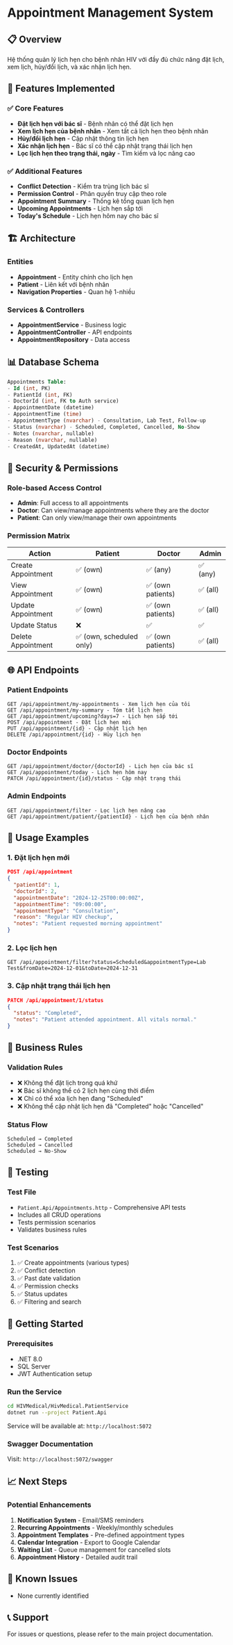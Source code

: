 # Appointment Management System

## 📋 Overview
Hệ thống quản lý lịch hẹn cho bệnh nhân HIV với đầy đủ chức năng đặt lịch, xem lịch, hủy/đổi lịch, và xác nhận lịch hẹn.

## 🚀 Features Implemented

### ✅ Core Features
- **Đặt lịch hẹn với bác sĩ** - Bệnh nhân có thể đặt lịch hẹn
- **Xem lịch hẹn của bệnh nhân** - Xem tất cả lịch hẹn theo bệnh nhân
- **Hủy/đổi lịch hẹn** - Cập nhật thông tin lịch hẹn
- **Xác nhận lịch hẹn** - Bác sĩ có thể cập nhật trạng thái lịch hẹn
- **Lọc lịch hẹn theo trạng thái, ngày** - Tìm kiếm và lọc nâng cao

### ✅ Additional Features
- **Conflict Detection** - Kiểm tra trùng lịch bác sĩ
- **Permission Control** - Phân quyền truy cập theo role
- **Appointment Summary** - Thống kê tổng quan lịch hẹn
- **Upcoming Appointments** - Lịch hẹn sắp tới
- **Today's Schedule** - Lịch hẹn hôm nay cho bác sĩ

## 🏗️ Architecture

### Entities
- **Appointment** - Entity chính cho lịch hẹn
- **Patient** - Liên kết với bệnh nhân
- **Navigation Properties** - Quan hệ 1-nhiều

### Services & Controllers
- **AppointmentService** - Business logic
- **AppointmentController** - API endpoints
- **AppointmentRepository** - Data access

## 📊 Database Schema

```sql
Appointments Table:
- Id (int, PK)
- PatientId (int, FK)
- DoctorId (int, FK to Auth service)
- AppointmentDate (datetime)
- AppointmentTime (time)
- AppointmentType (nvarchar) - Consultation, Lab Test, Follow-up
- Status (nvarchar) - Scheduled, Completed, Cancelled, No-Show
- Notes (nvarchar, nullable)
- Reason (nvarchar, nullable)
- CreatedAt, UpdatedAt (datetime)
```

## 🔐 Security & Permissions

### Role-based Access Control
- **Admin**: Full access to all appointments
- **Doctor**: Can view/manage appointments where they are the doctor
- **Patient**: Can only view/manage their own appointments

### Permission Matrix
| Action | Patient | Doctor | Admin |
|--------|---------|--------|-------|
| Create Appointment | ✅ (own) | ✅ (any) | ✅ (any) |
| View Appointment | ✅ (own) | ✅ (own patients) | ✅ (all) |
| Update Appointment | ✅ (own) | ✅ (own patients) | ✅ (all) |
| Update Status | ❌ | ✅ | ✅ |
| Delete Appointment | ✅ (own, scheduled only) | ✅ (own patients) | ✅ (all) |

## 🌐 API Endpoints

### Patient Endpoints
```http
GET /api/appointment/my-appointments - Xem lịch hẹn của tôi
GET /api/appointment/my-summary - Tóm tắt lịch hẹn
GET /api/appointment/upcoming?days=7 - Lịch hẹn sắp tới
POST /api/appointment - Đặt lịch hẹn mới
PUT /api/appointment/{id} - Cập nhật lịch hẹn
DELETE /api/appointment/{id} - Hủy lịch hẹn
```

### Doctor Endpoints
```http
GET /api/appointment/doctor/{doctorId} - Lịch hẹn của bác sĩ
GET /api/appointment/today - Lịch hẹn hôm nay
PATCH /api/appointment/{id}/status - Cập nhật trạng thái
```

### Admin Endpoints
```http
GET /api/appointment/filter - Lọc lịch hẹn nâng cao
GET /api/appointment/patient/{patientId} - Lịch hẹn của bệnh nhân
```

## 📝 Usage Examples

### 1. Đặt lịch hẹn mới
```json
POST /api/appointment
{
  "patientId": 1,
  "doctorId": 2,
  "appointmentDate": "2024-12-25T00:00:00Z",
  "appointmentTime": "09:00:00",
  "appointmentType": "Consultation",
  "reason": "Regular HIV checkup",
  "notes": "Patient requested morning appointment"
}
```

### 2. Lọc lịch hẹn
```http
GET /api/appointment/filter?status=Scheduled&appointmentType=Lab Test&fromDate=2024-12-01&toDate=2024-12-31
```

### 3. Cập nhật trạng thái lịch hẹn
```json
PATCH /api/appointment/1/status
{
  "status": "Completed",
  "notes": "Patient attended appointment. All vitals normal."
}
```

## 🔧 Business Rules

### Validation Rules
- ❌ Không thể đặt lịch trong quá khứ
- ❌ Bác sĩ không thể có 2 lịch hẹn cùng thời điểm
- ❌ Chỉ có thể xóa lịch hẹn đang "Scheduled"
- ❌ Không thể cập nhật lịch hẹn đã "Completed" hoặc "Cancelled"

### Status Flow
```
Scheduled → Completed
Scheduled → Cancelled  
Scheduled → No-Show
```

## 🧪 Testing

### Test File
- `Patient.Api/Appointments.http` - Comprehensive API tests
- Includes all CRUD operations
- Tests permission scenarios
- Validates business rules

### Test Scenarios
1. ✅ Create appointments (various types)
2. ✅ Conflict detection
3. ✅ Past date validation
4. ✅ Permission checks
5. ✅ Status updates
6. ✅ Filtering and search

## 🚀 Getting Started

### Prerequisites
- .NET 8.0
- SQL Server
- JWT Authentication setup

### Run the Service
```bash
cd HIVMedical/HivMedical.PatientService
dotnet run --project Patient.Api
```

Service will be available at: `http://localhost:5072`

### Swagger Documentation
Visit: `http://localhost:5072/swagger`

## 📈 Next Steps

### Potential Enhancements
1. **Notification System** - Email/SMS reminders
2. **Recurring Appointments** - Weekly/monthly schedules
3. **Appointment Templates** - Pre-defined appointment types
4. **Calendar Integration** - Export to Google Calendar
5. **Waiting List** - Queue management for cancelled slots
6. **Appointment History** - Detailed audit trail

## 🐛 Known Issues
- None currently identified

## 📞 Support
For issues or questions, please refer to the main project documentation.
